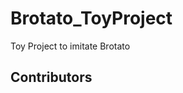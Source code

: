 # Brotato_ToyProject
Toy Project to imitate Brotato

## Contributors

<!-- CONTRIBUTORS_START -->
<!-- CONTRIBUTORS_END -->
